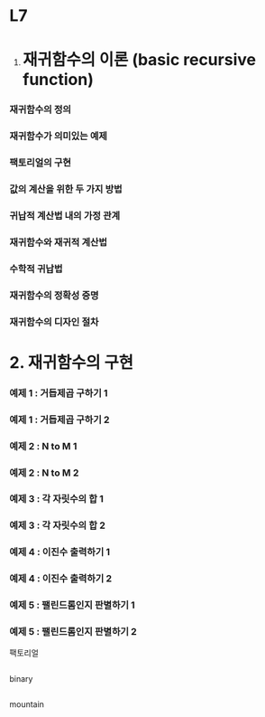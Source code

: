 # L7

1. # 재귀함수의 이론 (basic recursive function)

### 재귀함수의 정의



### 재귀함수가 의미있는 예제



### 팩토리얼의 구현



### 값의 계산을 위한 두 가지 방법



### 귀납적 계산법 내의 가정 관계



### 재귀함수와 재귀적 계산법



### 수학적 귀납법



### 재귀함수의 정확성 증명



### 재귀함수의 디자인 절차



# 2. 재귀함수의 구현

### 예제 1 : 거듭제곱 구하기 1



### 예제 1 : 거듭제곱 구하기 2



### 예제 2 : N to M 1



### 예제 2 : N to M 2



### 예제 3 : 각 자릿수의 합 1



### 예제 3 : 각 자릿수의 합 2



### 예제 4 : 이진수 출력하기 1



### 예제 4 : 이진수 출력하기 2



### 예제 5 : 팰린드롬인지 판별하기 1



### 예제 5 : 팰린드롬인지 판별하기 2



팩토리얼

```c

```

binary

```c

```

mountain

```c

```

